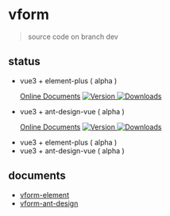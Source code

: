 # vform

> source code on branch dev


## status

-  vue3 + element-plus ( alpha )   
    <p>
        <a href="https://foolishchow.gitee.io/vform/element/">Online Documents</a>
        <a href="https://www.npmjs.com/package/vform-element">
            <img src="https://img.shields.io/npm/v/vform-element.svg" alt="Version">
        </a> 
        <a href="https://www.npmjs.com/package/vform-element">
            <img src="https://img.shields.io/npm/dm/vform-element.svg" alt="Downloads">
        </a>
    </p>
-  vue3 + ant-design-vue ( alpha )
    <p>
        <a href="https://foolishchow.gitee.io/vform/ant-design/">Online Documents</a>
        <a href="https://www.npmjs.com/package/vform-ant-design">
            <img src="https://img.shields.io/npm/v/vform-ant-design.svg" alt="Version">
        </a> 
        <a href="https://www.npmjs.com/package/vform-ant-design">
            <img src="https://img.shields.io/npm/dm/vform-ant-design.svg" alt="Downloads">
        </a>
    </p> 
-  vue3 + element-plus ( alpha )
-  vue3 + ant-design-vue ( alpha )

## documents 

- [vform-element](https://foolishchow.gitee.io/vform/element/)
- [vform-ant-design](https://foolishchow.gitee.io/vform/ant-design/)


